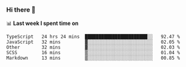 ### Hi there 👋

<!--
**DBvc/DBvc** is a ✨ _special_ ✨ repository because its `README.md` (this file) appears on your GitHub profile.

Here are some ideas to get you started:

- 🔭 I’m currently working on ...
- 🌱 I’m currently learning ...
- 👯 I’m looking to collaborate on ...
- 🤔 I’m looking for help with ...
- 💬 Ask me about ...
- 📫 How to reach me: ...
- 😄 Pronouns: ...
- ⚡ Fun fact: ...
-->

📊 **Last week I spent time on**
<!--START_SECTION:waka-->

```text
TypeScript   24 hrs 24 mins  ███████████████████████░░   92.47 %
JavaScript   32 mins         ▓░░░░░░░░░░░░░░░░░░░░░░░░   02.05 %
Other        32 mins         ▓░░░░░░░░░░░░░░░░░░░░░░░░   02.03 %
SCSS         16 mins         ▒░░░░░░░░░░░░░░░░░░░░░░░░   01.04 %
Markdown     13 mins         ▒░░░░░░░░░░░░░░░░░░░░░░░░   00.85 %
```

<!--END_SECTION:waka-->
